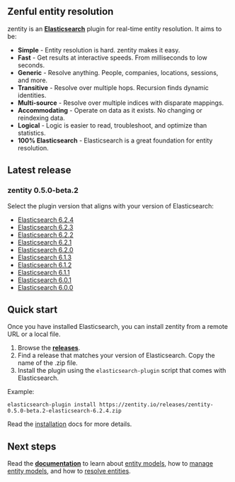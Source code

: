 ## Zenful entity resolution

zentity is an **[Elasticsearch](https://www.elastic.co/products/elasticsearch)** plugin for real-time entity
resolution. It aims to be:

- **Simple** - Entity resolution is hard. zentity makes it easy.
- **Fast** - Get results at interactive speeds. From milliseconds to low seconds.
- **Generic** - Resolve anything. People, companies, locations, sessions, and more.
- **Transitive** - Resolve over multiple hops. Recursion finds dynamic identities.
- **Multi-source** - Resolve over multiple indices with disparate mappings.
- **Accommodating** - Operate on data as it exists. No changing or reindexing data.
- **Logical** - Logic is easier to read, troubleshoot, and optimize than statistics.
- **100% Elasticsearch** - Elasticsearch is a great foundation for entity resolution.


## Latest release


### zentity 0.5.0-beta.2

Select the plugin version that aligns with your version of Elasticsearch:

- [Elasticsearch 6.2.4](https://zentity.io/releases/zentity-0.5.0-beta.2-elasticsearch-6.2.4.zip)
- [Elasticsearch 6.2.3](https://zentity.io/releases/zentity-0.5.0-beta.2-elasticsearch-6.2.3.zip)
- [Elasticsearch 6.2.2](https://zentity.io/releases/zentity-0.5.0-beta.2-elasticsearch-6.2.2.zip)
- [Elasticsearch 6.2.1](https://zentity.io/releases/zentity-0.5.0-beta.2-elasticsearch-6.2.1.zip)
- [Elasticsearch 6.2.0](https://zentity.io/releases/zentity-0.5.0-beta.2-elasticsearch-6.2.0.zip)
- [Elasticsearch 6.1.3](https://zentity.io/releases/zentity-0.5.0-beta.2-elasticsearch-6.1.3.zip)
- [Elasticsearch 6.1.2](https://zentity.io/releases/zentity-0.5.0-beta.2-elasticsearch-6.1.2.zip)
- [Elasticsearch 6.1.1](https://zentity.io/releases/zentity-0.5.0-beta.2-elasticsearch-6.1.1.zip)
- [Elasticsearch 6.0.1](https://zentity.io/releases/zentity-0.5.0-beta.2-elasticsearch-6.0.1.zip)
- [Elasticsearch 6.0.0](https://zentity.io/releases/zentity-0.5.0-beta.2-elasticsearch-6.0.0.zip)


## Quick start

Once you have installed Elasticsearch, you can install zentity from a remote URL or a local file.

1. Browse the **[releases](/releases)**.
2. Find a release that matches your version of Elasticsearch. Copy the name of the .zip file.
3. Install the plugin using the `elasticsearch-plugin` script that comes with Elasticsearch.

Example:

`elasticsearch-plugin install https://zentity.io/releases/zentity-0.5.0-beta.2-elasticsearch-6.2.4.zip`

Read the [installation](/docs/installation) docs for more details.

## Next steps

Read the **[documentation](/docs)** to learn about [entity models](/docs/entity-models),
how to [manage entity models](/docs/rest-apis/models-api), and how to [resolve entities](/docs/rest-apis/resolution-api).
